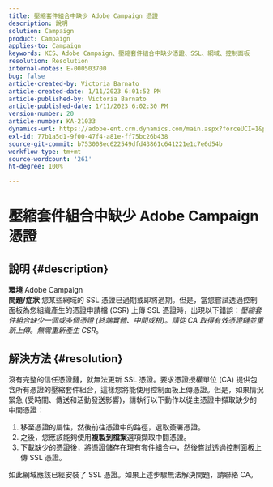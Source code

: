 ```yaml
---
title: 壓縮套件組合中缺少 Adobe Campaign 憑證
description: 說明
solution: Campaign
product: Campaign
applies-to: Campaign
keywords: KCS、Adobe Campaign、壓縮套件組合中缺少憑證、SSL、網域、控制面板
resolution: Resolution
internal-notes: E-000503700
bug: false
article-created-by: Victoria Barnato
article-created-date: 1/11/2023 6:01:52 PM
article-published-by: Victoria Barnato
article-published-date: 1/11/2023 6:02:30 PM
version-number: 20
article-number: KA-21033
dynamics-url: https://adobe-ent.crm.dynamics.com/main.aspx?forceUCI=1&pagetype=entityrecord&etn=knowledgearticle&id=53ef6e04-da91-ed11-aad1-6045bd006d92
exl-id: 77b1a5d1-9f00-47f4-a81e-ff75bc26b438
source-git-commit: b753008ec622549dfd43861c641221e1c7e6d54b
workflow-type: tm+mt
source-wordcount: '261'
ht-degree: 100%

---
```


# 壓縮套件組合中缺少 Adobe Campaign 憑證

## 說明 {#description}

<b>環境</b>
Adobe Campaign
<br><b>問題/症狀</b>
您某些網域的 SSL 憑證已過期或即將過期。但是，當您嘗試透過控制面板為您組織產生的憑證申請檔 (CSR) 上傳 SSL 憑證時，出現以下錯誤：*壓縮套件組合缺少一個或多個憑證 (終端實體、中間或根)。請從 CA 取得有效憑證鏈並重新上傳。無需重新產生 CSR*。


## 解決方法 {#resolution}


沒有完整的信任憑證鏈，就無法更新 SSL 憑證。要求憑證授權單位 (CA) 提供包含所有憑證的壓縮套件組合，這樣您將能使用控制面板上傳憑證。但是，如果情況緊急 (受時間、傳送和活動發送影響)，請執行以下動作以從主憑證中擷取缺少的中間憑證：

1. 移至憑證的屬性，然後前往憑證中的路徑，選取簽署憑證。
2. 之後，您應該能夠使用<b>複製到檔案</b>選項擷取中間憑證。
3. 下載缺少的憑證後，將憑證儲存在現有套件組合中，然後嘗試透過控制面板上傳 SSL 憑證。


如此網域應該已經安裝了 SSL 憑證。如果上述步驟無法解決問題，請聯絡 CA。
